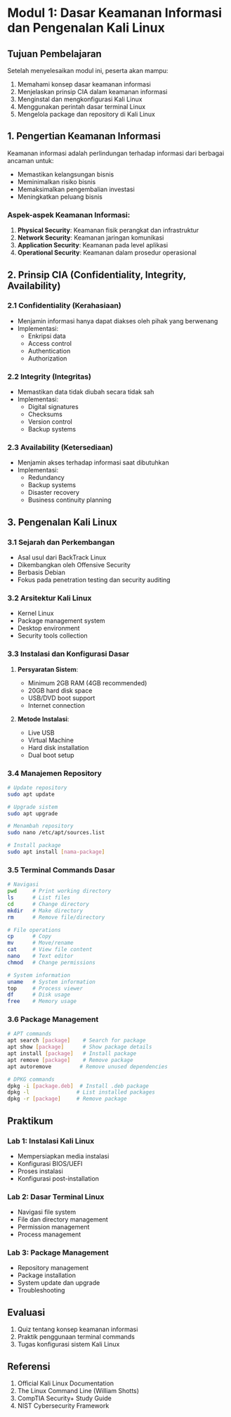 # Modul 1: Dasar Keamanan Informasi dan Pengenalan Kali Linux

## Tujuan Pembelajaran
Setelah menyelesaikan modul ini, peserta akan mampu:
1. Memahami konsep dasar keamanan informasi
2. Menjelaskan prinsip CIA dalam keamanan informasi
3. Menginstal dan mengkonfigurasi Kali Linux
4. Menggunakan perintah dasar terminal Linux
5. Mengelola package dan repository di Kali Linux

## 1. Pengertian Keamanan Informasi

Keamanan informasi adalah perlindungan terhadap informasi dari berbagai ancaman untuk:
- Memastikan kelangsungan bisnis
- Meminimalkan risiko bisnis
- Memaksimalkan pengembalian investasi
- Meningkatkan peluang bisnis

### Aspek-aspek Keamanan Informasi:
1. **Physical Security**: Keamanan fisik perangkat dan infrastruktur
2. **Network Security**: Keamanan jaringan komunikasi
3. **Application Security**: Keamanan pada level aplikasi
4. **Operational Security**: Keamanan dalam prosedur operasional

## 2. Prinsip CIA (Confidentiality, Integrity, Availability)

### 2.1 Confidentiality (Kerahasiaan)
- Menjamin informasi hanya dapat diakses oleh pihak yang berwenang
- Implementasi:
  - Enkripsi data
  - Access control
  - Authentication
  - Authorization

### 2.2 Integrity (Integritas)
- Memastikan data tidak diubah secara tidak sah
- Implementasi:
  - Digital signatures
  - Checksums
  - Version control
  - Backup systems

### 2.3 Availability (Ketersediaan)
- Menjamin akses terhadap informasi saat dibutuhkan
- Implementasi:
  - Redundancy
  - Backup systems
  - Disaster recovery
  - Business continuity planning

## 3. Pengenalan Kali Linux

### 3.1 Sejarah dan Perkembangan
- Asal usul dari BackTrack Linux
- Dikembangkan oleh Offensive Security
- Berbasis Debian
- Fokus pada penetration testing dan security auditing

### 3.2 Arsitektur Kali Linux
- Kernel Linux
- Package management system
- Desktop environment
- Security tools collection

### 3.3 Instalasi dan Konfigurasi Dasar
1. **Persyaratan Sistem**:
   - Minimum 2GB RAM (4GB recommended)
   - 20GB hard disk space
   - USB/DVD boot support
   - Internet connection

2. **Metode Instalasi**:
   - Live USB
   - Virtual Machine
   - Hard disk installation
   - Dual boot setup

### 3.4 Manajemen Repository
```bash
# Update repository
sudo apt update

# Upgrade sistem
sudo apt upgrade

# Menambah repository
sudo nano /etc/apt/sources.list

# Install package
sudo apt install [nama-package]
```

### 3.5 Terminal Commands Dasar
```bash
# Navigasi
pwd     # Print working directory
ls      # List files
cd      # Change directory
mkdir   # Make directory
rm      # Remove file/directory

# File operations
cp      # Copy
mv      # Move/rename
cat     # View file content
nano    # Text editor
chmod   # Change permissions

# System information
uname   # System information
top     # Process viewer
df      # Disk usage
free    # Memory usage
```

### 3.6 Package Management
```bash
# APT commands
apt search [package]    # Search for package
apt show [package]      # Show package details
apt install [package]   # Install package
apt remove [package]    # Remove package
apt autoremove         # Remove unused dependencies

# DPKG commands
dpkg -i [package.deb]  # Install .deb package
dpkg -l               # List installed packages
dpkg -r [package]     # Remove package
```

## Praktikum

### Lab 1: Instalasi Kali Linux
- Mempersiapkan media instalasi
- Konfigurasi BIOS/UEFI
- Proses instalasi
- Konfigurasi post-installation

### Lab 2: Dasar Terminal Linux
- Navigasi file system
- File dan directory management
- Permission management
- Process management

### Lab 3: Package Management
- Repository management
- Package installation
- System update dan upgrade
- Troubleshooting

## Evaluasi
1. Quiz tentang konsep keamanan informasi
2. Praktik penggunaan terminal commands
3. Tugas konfigurasi sistem Kali Linux

## Referensi
1. Official Kali Linux Documentation
2. The Linux Command Line (William Shotts)
3. CompTIA Security+ Study Guide
4. NIST Cybersecurity Framework
